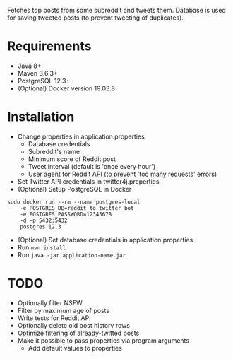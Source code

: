 Fetches top posts from some subreddit and tweets them. Database is used for saving tweeted posts (to prevent tweeting of duplicates).

# Requirements
* Java 8+
* Maven 3.6.3+
* PostgreSQL 12.3+
* (Optional) Docker version 19.03.8

# Installation
* Change properties in application.properties
    * Database credentials
    * Subreddit's name
    * Minimum score of Reddit post
    * Tweet interval (default is 'once every hour')
    * User agent for Reddit API (to prevent 'too many requests' errors)
* Set Twitter API credentials in twitter4j.properties
* (Optional) Setup PostgreSQL in Docker
```shell script
sudo docker run --rm --name postgres-local
    -e POSTGRES_DB=reddit_to_twitter_bot
    -e POSTGRES_PASSWORD=12345678
    -d -p 5432:5432
    postgres:12.3
```
* (Optional) Set database credentials in application.properties
* Run ```mvn install```
* Run ```java -jar application-name.jar```

# TODO
* Optionally filter NSFW
* Filter by maximum age of posts 
* Write tests for Reddit API
* Optionally delete old post history rows
* Optimize filtering of already-twitted posts
* Make it possible to pass properties via program arguments
    * Add default values to properties